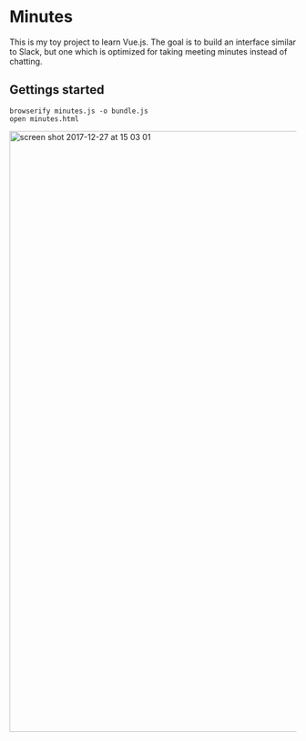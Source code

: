# Minutes
This is my toy project to learn Vue.js. The goal is to build an interface similar to Slack, but one which is optimized for taking meeting minutes instead of chatting.

## Gettings started
    browserify minutes.js -o bundle.js
    open minutes.html

<img width="1056" alt="screen shot 2017-12-27 at 15 03 01" src="https://user-images.githubusercontent.com/26413131/34383738-bc535306-eb17-11e7-9161-d0896c573a31.png">